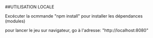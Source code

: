 ##UTILISATION LOCALE

Excécuter la ocmmande "npm install" pour installer les dépendances (modules)

pour lancer le jeu sur navigateur, go à l'adresse: "http://localhost:8080"


